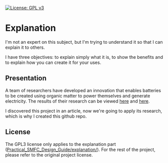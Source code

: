 [![License: GPL v3](https://img.shields.io/badge/License-GPLv3-blue.svg)](https://www.gnu.org/licenses/gpl-3.0)

# Explanation
I'm not an expert on this subject, but I'm trying to understand it so that I can explain it to others.

I have three objectives: to explain simply what it is, to show the benefits and to explain how you can create it for your uses.

## Presentation
A team of researchers have developed an innovation that enables batteries to be created using organic matter to power themselves and generate electricity.
The results of their research can be viewed [here](https://dl.acm.org/doi/10.1145/3631410) and [here](https://github.com/ka-moamoa/Practical_SMFC_Design_Guide).

I discovered this project in an article, now we're going to apply its research, which is why I created this github repo.
## License
The GPL3 license only applies to the explanation part ([Practical_SMFC_Design_Guide/explanation/](https://github.com/LEMIBANDDEXARI/Practical_SMFC_Design_Guide/tree/main/explanation)).
For the rest of the project, please refer to the original project license.
